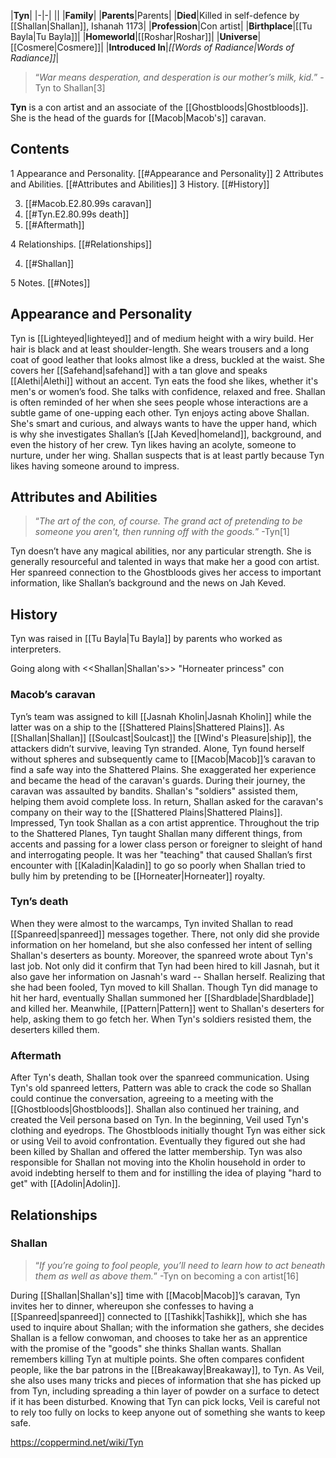 |**Tyn**|
|-|-|
||
|**Family**|
|**Parents**|Parents|
|**Died**|Killed in self-defence by [[Shallan\|Shallan]], Ishanah 1173|
|**Profession**|Con artist|
|**Birthplace**|[[Tu Bayla\|Tu Bayla]]|
|**Homeworld**|[[Roshar\|Roshar]]|
|**Universe**|[[Cosmere\|Cosmere]]|
|**Introduced In**|*[[Words of Radiance\|Words of Radiance]]*|

>“*War means desperation, and desperation is our mother’s milk, kid.*”
\-Tyn to Shallan[3]


**Tyn** is a con artist and an associate of the [[Ghostbloods\|Ghostbloods]]. She is the head of the guards for [[Macob\|Macob's]] caravan.

## Contents

1 Appearance and Personality. [[#Appearance and Personality]] 
2 Attributes and Abilities. [[#Attributes and Abilities]] 
3 History. [[#History]] 

3. [[#Macob.E2.80.99s caravan]] 
3. [[#Tyn.E2.80.99s death]] 
3. [[#Aftermath]] 


4 Relationships. [[#Relationships]] 

4. [[#Shallan]] 


5 Notes. [[#Notes]] 


## Appearance and Personality
Tyn is [[Lighteyed\|lighteyed]] and of medium height with a wiry build. Her hair is black and at least shoulder-length. She wears trousers and a long coat of good leather that looks almost like a dress, buckled at the waist. She covers her [[Safehand\|safehand]] with a tan glove and speaks [[Alethi\|Alethi]] without an accent.
Tyn eats the food she likes, whether it's men's or women’s food. She talks with confidence, relaxed and free. Shallan is often reminded of her when she sees people whose interactions are a subtle game of one-upping each other. Tyn enjoys acting above Shallan. She's smart and curious, and always wants to have the upper hand, which is why she investigates Shallan’s [[Jah Keved\|homeland]], background, and even the history of her crew.
Tyn likes having an acolyte, someone to nurture, under her wing. Shallan suspects that is at least partly because Tyn likes having someone around to impress.

## Attributes and Abilities
>“*The art of the con, of course. The grand act of pretending to be someone you aren't, then running off with the goods.*”
\-Tyn[1]


Tyn doesn’t have any magical abilities, nor any particular strength. She is generally resourceful and talented in ways that make her a good con artist. Her spanreed connection to the Ghostbloods gives her access to important information, like Shallan’s background and the news on Jah Keved.

## History
Tyn was raised in [[Tu Bayla\|Tu Bayla]] by parents who worked as interpreters.

  Going along with <<Shallan\|Shallan's>> "Horneater princess" con
### Macob’s caravan
Tyn’s team was assigned to kill [[Jasnah Kholin\|Jasnah Kholin]] while the latter was on a ship to the [[Shattered Plains\|Shattered Plains]]. As [[Shallan\|Shallan]] [[Soulcast\|Soulcast]] the [[Wind's Pleasure\|ship]], the attackers didn’t survive, leaving Tyn stranded. Alone, Tyn found herself without spheres and subsequently came to [[Macob\|Macob]]’s caravan to find a safe way into the Shattered Plains. She exaggerated her experience and became the head of the caravan's guards.
During their journey, the caravan was assaulted by bandits. Shallan's "soldiers" assisted them, helping them avoid complete loss. In return, Shallan asked for the caravan's company on their way to the [[Shattered Plains\|Shattered Plains]]. Impressed, Tyn took Shallan as a con artist apprentice.
Throughout the trip to the Shattered Planes, Tyn taught Shallan many different things, from accents and passing for a lower class person or foreigner to sleight of hand and interrogating people. It was her "teaching" that caused Shallan’s first encounter with [[Kaladin\|Kaladin]] to go so poorly when Shallan tried to bully him by pretending to be [[Horneater\|Horneater]] royalty.

### Tyn’s death
When they were almost to the warcamps, Tyn invited Shallan to read [[Spanreed\|spanreed]] messages together. There, not only did she provide information on her homeland, but she also confessed her intent of selling Shallan's deserters as bounty. Moreover, the spanreed wrote about Tyn's last job. Not only did it confirm that Tyn had been hired to kill Jasnah, but it also gave her information on Jasnah's ward -- Shallan herself. Realizing that she had been fooled, Tyn moved to kill Shallan. Though Tyn did manage to hit her hard, eventually Shallan summoned her [[Shardblade\|Shardblade]] and killed her. Meanwhile, [[Pattern\|Pattern]] went to Shallan's deserters for help, asking them to go fetch her. When Tyn's soldiers resisted them, the deserters killed them.

### Aftermath
After Tyn's death, Shallan took over the spanreed communication. Using Tyn's old spanreed letters, Pattern was able to crack the code so Shallan could continue the conversation, agreeing to a meeting with the [[Ghostbloods\|Ghostbloods]]. Shallan also continued her training, and created the Veil persona based on Tyn. In the beginning, Veil used Tyn's clothing and eyedrops.
The Ghostbloods initially thought Tyn was either sick or using Veil to avoid confrontation. Eventually they figured out she had been killed by Shallan and offered the latter membership. Tyn was also responsible for Shallan not moving into the Kholin household in order to avoid indebting herself to them and for instilling the idea of playing "hard to get" with [[Adolin\|Adolin]].

## Relationships
### Shallan
>“*If you’re going to fool people, you’ll need to learn how to act beneath them as well as above them.*”
\-Tyn on becoming a con artist[16]


During [[Shallan\|Shallan's]] time with [[Macob\|Macob]]’s caravan, Tyn invites her to dinner, whereupon she confesses to having a [[Spanreed\|spanreed]] connected to [[Tashikk\|Tashikk]], which she has used to inquire about Shallan; with the information she gathers, she decides Shallan is a fellow conwoman, and chooses to take her as an apprentice with the promise of the "goods" she thinks Shallan wants.
Shallan remembers killing Tyn at multiple points. She often compares confident people, like the bar patrons in the [[Breakaway\|Breakaway]], to Tyn. As Veil, she also uses many tricks and pieces of information that she has picked up from Tyn, including spreading a thin layer of powder on a surface to detect if it has been disturbed. Knowing that Tyn can pick locks, Veil is careful not to rely too fully on locks to keep anyone out of something she wants to keep safe.



https://coppermind.net/wiki/Tyn